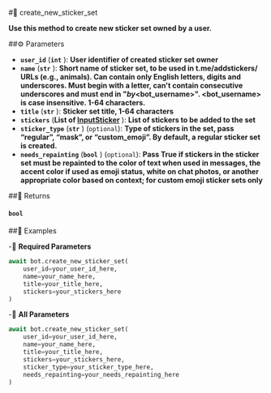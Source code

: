 #🔧 create_new_sticker_set

**Use this method to create new sticker set owned by a user.**

##⚙️ Parameters

- **`user_id`** (**`int`** ): **User identifier of created sticker set owner**
- **`name`** (**`str`** ): **Short name of sticker set, to be used in t.me/addstickers/ URLs (e.g., animals). Can contain only English letters,
digits and underscores. Must begin with a letter, can't contain consecutive underscores and must end in "_by_<bot_username>".
<bot_username> is case insensitive. 1-64 characters.**
- **`title`** (**`str`** ): **Sticker set title, 1-64 characters**
- **`stickers`** (**List of [InputSticker](../types/InputSticker.md)** ): **List of stickers to be added to the set**
- **`sticker_type`** (**`str`** ) (`optional`): **Type of stickers in the set, pass “regular”, “mask”, or “custom_emoji”. By default, a regular sticker set is created.**
- **`needs_repainting`** (**`bool`** ) (`optional`): **Pass True if stickers in the sticker set must be repainted to the color of text when used in messages,
the accent color if used as emoji status, white on chat photos, or another appropriate color based on context;
for custom emoji sticker sets only**

##📲 Returns

#### `bool`

##📀 Examples

-🪫 **Required Parameters**

```python
await bot.create_new_sticker_set(
    user_id=your_user_id_here,
    name=your_name_here,
    title=your_title_here,
    stickers=your_stickers_here
)
```

-🔋 **All Parameters**

```python
await bot.create_new_sticker_set(
    user_id=your_user_id_here,
    name=your_name_here,
    title=your_title_here,
    stickers=your_stickers_here,
    sticker_type=your_sticker_type_here,
    needs_repainting=your_needs_repainting_here
)
```
